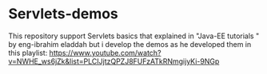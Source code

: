 # Servlets-demos
This repository support Servlets basics that explained in "Java-EE tutorials "  by eng-ibrahim eladdah but i develop the demos as he developed them in this playlist:
https://www.youtube.com/watch?v=NWHE_ws6jZk&list=PLCIJjtzQPZJ8FUFzATkRNmgijyKi-9NGp 

